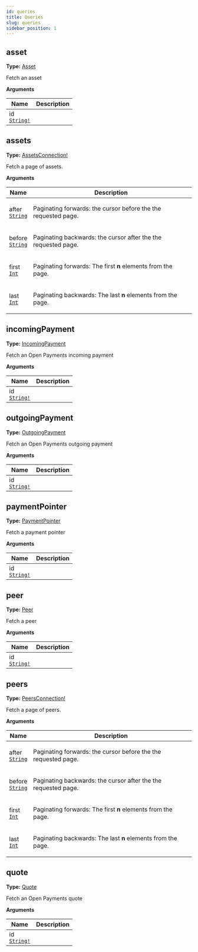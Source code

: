 ```yaml
---
id: queries
title: Queries
slug: queries
sidebar_position: 1
---
```


## asset

**Type:** [Asset](/docs/reference/objects#asset)

Fetch an asset

<p style={{ marginBottom: "0.4em" }}><strong>Arguments</strong></p>

<table>
<thead><tr><th>Name</th><th>Description</th></tr></thead>
<tbody>
<tr>
<td>
id<br />
<a href="/docs/reference/scalars#string"><code>String!</code></a>
</td>
<td>

</td>
</tr>
</tbody>
</table>

## assets

**Type:** [AssetsConnection!](/docs/reference/objects#assetsconnection)

Fetch a page of assets.

<p style={{ marginBottom: "0.4em" }}><strong>Arguments</strong></p>

<table>
<thead><tr><th>Name</th><th>Description</th></tr></thead>
<tbody>
<tr>
<td>
after<br />
<a href="/docs/reference/scalars#string"><code>String</code></a>
</td>
<td>
<p>Paginating forwards: the cursor before the the requested page.</p>
</td>
</tr>
<tr>
<td>
before<br />
<a href="/docs/reference/scalars#string"><code>String</code></a>
</td>
<td>
<p>Paginating backwards: the cursor after the the requested page.</p>
</td>
</tr>
<tr>
<td>
first<br />
<a href="/docs/reference/scalars#int"><code>Int</code></a>
</td>
<td>
<p>Paginating forwards: The first <strong>n</strong> elements from the page.</p>
</td>
</tr>
<tr>
<td>
last<br />
<a href="/docs/reference/scalars#int"><code>Int</code></a>
</td>
<td>
<p>Paginating backwards: The last <strong>n</strong> elements from the page.</p>
</td>
</tr>
</tbody>
</table>

## incomingPayment

**Type:** [IncomingPayment](/docs/reference/objects#incomingpayment)

Fetch an Open Payments incoming payment

<p style={{ marginBottom: "0.4em" }}><strong>Arguments</strong></p>

<table>
<thead><tr><th>Name</th><th>Description</th></tr></thead>
<tbody>
<tr>
<td>
id<br />
<a href="/docs/reference/scalars#string"><code>String!</code></a>
</td>
<td>

</td>
</tr>
</tbody>
</table>

## outgoingPayment

**Type:** [OutgoingPayment](/docs/reference/objects#outgoingpayment)

Fetch an Open Payments outgoing payment

<p style={{ marginBottom: "0.4em" }}><strong>Arguments</strong></p>

<table>
<thead><tr><th>Name</th><th>Description</th></tr></thead>
<tbody>
<tr>
<td>
id<br />
<a href="/docs/reference/scalars#string"><code>String!</code></a>
</td>
<td>

</td>
</tr>
</tbody>
</table>

## paymentPointer

**Type:** [PaymentPointer](/docs/reference/objects#paymentpointer)

Fetch a payment pointer

<p style={{ marginBottom: "0.4em" }}><strong>Arguments</strong></p>

<table>
<thead><tr><th>Name</th><th>Description</th></tr></thead>
<tbody>
<tr>
<td>
id<br />
<a href="/docs/reference/scalars#string"><code>String!</code></a>
</td>
<td>

</td>
</tr>
</tbody>
</table>

## peer

**Type:** [Peer](/docs/reference/objects#peer)

Fetch a peer

<p style={{ marginBottom: "0.4em" }}><strong>Arguments</strong></p>

<table>
<thead><tr><th>Name</th><th>Description</th></tr></thead>
<tbody>
<tr>
<td>
id<br />
<a href="/docs/reference/scalars#string"><code>String!</code></a>
</td>
<td>

</td>
</tr>
</tbody>
</table>

## peers

**Type:** [PeersConnection!](/docs/reference/objects#peersconnection)

Fetch a page of peers.

<p style={{ marginBottom: "0.4em" }}><strong>Arguments</strong></p>

<table>
<thead><tr><th>Name</th><th>Description</th></tr></thead>
<tbody>
<tr>
<td>
after<br />
<a href="/docs/reference/scalars#string"><code>String</code></a>
</td>
<td>
<p>Paginating forwards: the cursor before the the requested page.</p>
</td>
</tr>
<tr>
<td>
before<br />
<a href="/docs/reference/scalars#string"><code>String</code></a>
</td>
<td>
<p>Paginating backwards: the cursor after the the requested page.</p>
</td>
</tr>
<tr>
<td>
first<br />
<a href="/docs/reference/scalars#int"><code>Int</code></a>
</td>
<td>
<p>Paginating forwards: The first <strong>n</strong> elements from the page.</p>
</td>
</tr>
<tr>
<td>
last<br />
<a href="/docs/reference/scalars#int"><code>Int</code></a>
</td>
<td>
<p>Paginating backwards: The last <strong>n</strong> elements from the page.</p>
</td>
</tr>
</tbody>
</table>

## quote

**Type:** [Quote](/docs/reference/objects#quote)

Fetch an Open Payments quote

<p style={{ marginBottom: "0.4em" }}><strong>Arguments</strong></p>

<table>
<thead><tr><th>Name</th><th>Description</th></tr></thead>
<tbody>
<tr>
<td>
id<br />
<a href="/docs/reference/scalars#string"><code>String!</code></a>
</td>
<td>

</td>
</tr>
</tbody>
</table>

